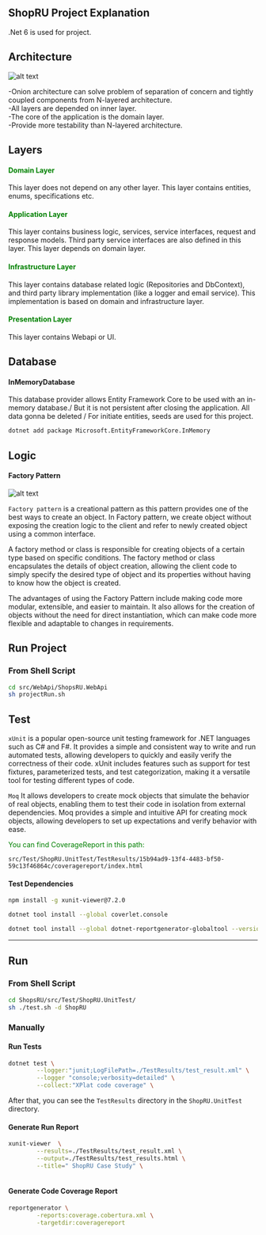 ## ShopRU Project Explanation

.Net 6 is used for project.

## Architecture

![alt text](https://i.stack.imgur.com/YzmEa.png)

-Onion architecture can solve problem of separation of concern and tightly coupled components from N-layered architecture.\
-All layers are depended on inner layer.\
-The core of the application is the domain layer.\
-Provide more testability than N-layered architecture.

## Layers

#### <font color="green"> Domain Layer </font>
This layer does not depend on any other layer. This layer contains entities, enums, specifications etc.

#### <font color="green"> Application Layer </font>
This layer contains business logic, services, service interfaces, request and response models.
Third party service interfaces are also defined in this layer.
This layer depends on domain layer.

#### <font color="green"> Infrastructure Layer </font>
This layer contains database related logic (Repositories and DbContext), and third party library implementation (like a logger and email service).
This implementation is based on domain and infrastructure layer.

#### <font color="green"> Presentation Layer </font>
This layer contains Webapi or UI.

## Database

#### InMemoryDatabase

This database provider allows Entity Framework Core to be used with an in-memory database./
But it is not persistent after closing the application. All data gonna be deleted /
For initiate entities, seeds are used for this project.

```sh
dotnet add package Microsoft.EntityFrameworkCore.InMemory
```

## Logic

#### Factory Pattern

![alt text](https://refactoring.guru/images/patterns/content/factory-method/factory-method-en-2x.png?id=b3961995a4449fb90820a693013511df)

`Factory pattern` is a creational pattern as this pattern provides one of the best ways to create an object.
In Factory pattern, we create object without exposing the creation logic to the client and refer to newly created object using a common interface.

A factory method or class is responsible for creating objects of a certain type based on specific conditions. The factory method or class encapsulates the details of object creation, allowing the client code to simply specify the desired type of object and its properties without having to know how the object is created.

The advantages of using the Factory Pattern include making code more modular, extensible, and easier to maintain. It also allows for the creation of objects without the need for direct instantiation, which can make code more flexible and adaptable to changes in requirements.


## Run Project

### From Shell Script

```sh
cd src/WebApi/ShopsRU.WebApi
sh projectRun.sh
```

## Test

`xUnit` is a popular open-source unit testing framework for .NET languages such as C# and F#. It provides a simple and consistent way to write and run automated tests, allowing developers to quickly and easily verify the correctness of their code. xUnit includes features such as support for test fixtures, parameterized tests, and test categorization, making it a versatile tool for testing different types of code.

`Moq`  It allows developers to create mock objects that simulate the behavior of real objects, enabling them to test their code in isolation from external dependencies. Moq provides a simple and intuitive API for creating mock objects, allowing developers to set up expectations and verify behavior with ease.

<font color="green">You can find CoverageReport in this path: </font>

`src/Test/ShopRU.UnitTest/TestResults/15b94ad9-13f4-4483-bf50-59c13f46864c/coveragereport/index.html`

#### Test Dependencies

```sh
npm install -g xunit-viewer@7.2.0
```

```sh
dotnet tool install --global coverlet.console
```

```sh
dotnet tool install --global dotnet-reportgenerator-globaltool --version 5.1.13
```

---

## Run

### From Shell Script

```sh
cd ShopsRU/src/Test/ShopRU.UnitTest/
sh ./test.sh -d ShopRU
```

### Manually

#### Run Tests

```sh
dotnet test \
        --logger:"junit;LogFilePath=./TestResults/test_result.xml" \
        --logger "console;verbosity=detailed" \
        --collect:"XPlat code coverage" \

```
After that, you can see the `TestResults` directory in the `ShopRU.UnitTest` directory.

#### Generate Run Report

```sh
xunit-viewer  \
        --results=./TestResults/test_result.xml \
        --output=./TestResults/test_results.html \
        --title=" ShopRU Case Study" \
        
```

#### Generate Code Coverage Report

```sh
reportgenerator \
        -reports:coverage.cobertura.xml \
        -targetdir:coveragereport
```